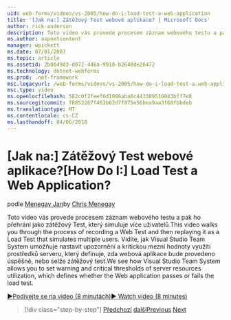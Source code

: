 ```yaml
---
uid: web-forms/videos/vs-2005/how-do-i-load-test-a-web-application
title: '[Jak na:] Zátěžový Test webové aplikace? | Microsoft Docs'
author: rick-anderson
description: Toto video vás provede procesem záznam webového testu a pak ho přehrání jako zátěžový Test, který simuluje více uživatelů. Vidíte, jak Visual Studio...
ms.author: aspnetcontent
manager: wpickett
ms.date: 07/01/2007
ms.topic: article
ms.assetid: 2b0649d3-d072-446a-9918-b2648de26472
ms.technology: dotnet-webforms
ms.prod: .net-framework
msc.legacyurl: /web-forms/videos/vs-2005/how-do-i-load-test-a-web-application
msc.type: video
ms.openlocfilehash: 582c0f2feef6d1086aba8c443309516043bff7e8
ms.sourcegitcommit: f8852267f463b62d7f975e56bea9aa3f68fbbdeb
ms.translationtype: MT
ms.contentlocale: cs-CZ
ms.lasthandoff: 04/06/2018
---
```

<a name="how-do-i-load-test-a-web-application"></a><span data-ttu-id="6cc40-105">[Jak na:] Zátěžový Test webové aplikace?</span><span class="sxs-lookup"><span data-stu-id="6cc40-105">[How Do I:] Load Test a Web Application?</span></span>
====================
<span data-ttu-id="6cc40-106">podle [Menegay Jan](https://twitter.com/CMenegay)</span><span class="sxs-lookup"><span data-stu-id="6cc40-106">by [Chris Menegay](https://twitter.com/CMenegay)</span></span>

<span data-ttu-id="6cc40-107">Toto video vás provede procesem záznam webového testu a pak ho přehrání jako zátěžový Test, který simuluje více uživatelů.</span><span class="sxs-lookup"><span data-stu-id="6cc40-107">This video walks you through the process of recording a Web Test and then replaying it as a Load Test that simulates multiple users.</span></span> <span data-ttu-id="6cc40-108">Vidíte, jak Visual Studio Team System umožňuje nastavit upozornění a kritickou mezní hodnoty využití prostředků serveru, který definuje, zda webová aplikace bude provedeno úspěšně, nebo selže zátěžový test.</span><span class="sxs-lookup"><span data-stu-id="6cc40-108">We see how Visual Studio Team System allows you to set warning and critical thresholds of server resources utilization, which defines whether the Web application passes or fails the load test.</span></span>

[<span data-ttu-id="6cc40-109">&#9654;Podívejte se na video (8 minutách)</span><span class="sxs-lookup"><span data-stu-id="6cc40-109">&#9654; Watch video (8 minutes)</span></span>](https://channel9.msdn.com/Blogs/ASP-NET-Site-Videos/how-do-i-load-test-a-web-application)

> [!div class="step-by-step"]
> <span data-ttu-id="6cc40-110">[Předchozí](how-do-i-practice-test-driven-development.md)
> [další](how-do-i-tune-web-application-performance-with-profiling.md)</span><span class="sxs-lookup"><span data-stu-id="6cc40-110">[Previous](how-do-i-practice-test-driven-development.md)
[Next](how-do-i-tune-web-application-performance-with-profiling.md)</span></span>
